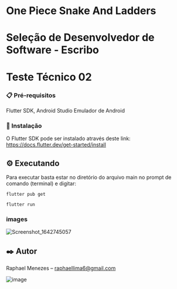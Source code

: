 ﻿# One Piece Snake And Ladders 

# Seleção de Desenvolvedor de Software - Escribo
# Teste Técnico 02

### 📋 Pré-requisitos
Flutter SDK, Android Studio Emulador de Android

### 🔧 Instalação
O Flutter SDK pode ser instalado através deste link: https://docs.flutter.dev/get-started/install

## ⚙️ Executando
Para executar basta estar no diretório do arquivo main no prompt de comando (terminal) e digitar: 

```
flutter pub get
```

```
flutter run
```
### images

![Screenshot_1642745057](https://user-images.githubusercontent.com/39925526/150475665-95d82a8f-d954-4d79-86ab-a9b1d43fdcc0.png)



## ✒️ Autor
Raphael Menezes – raphaellima6@gmail.com

![image](https://user-images.githubusercontent.com/39925526/150475581-cef7f212-3f2f-48dc-94e9-61ed4db4abbe.png)

